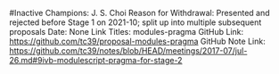 #Inactive
Champions: J. S. Choi
Reason for Withdrawal: Presented and rejected before Stage 1 on 2021-10; split up into multiple subsequent proposals
Date: None
Link Titles: modules-pragma
GitHub Link: https://github.com/tc39/proposal-modules-pragma
GitHub Note Link: https://github.com/tc39/notes/blob/HEAD/meetings/2017-07/jul-26.md#9ivb-modulescript-pragma-for-stage-2
